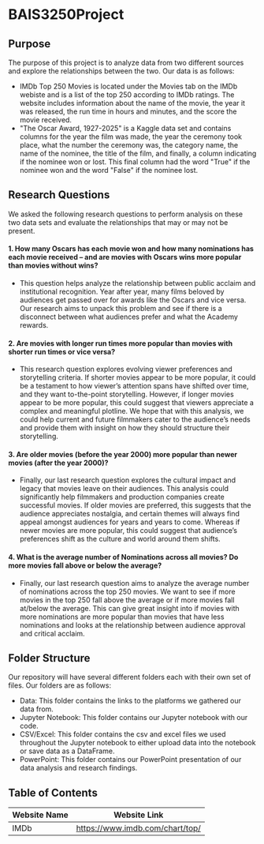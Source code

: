 # BAIS3250Project

## Purpose
The purpose of this project is to analyze data from two different sources and explore the relationships between the two. Our data is as follows:
- IMDb Top 250 Movies is located under the Movies tab on the IMDb webiste and is a list of the top 250 according to IMDb ratings. The website includes information about the name of the movie, the year it was released, the run time in hours and minutes, and the score the movie received.
- "The Oscar Award, 1927-2025" is a Kaggle data set and contains columns for the year the film was made, the year the ceremony took place, what the number the ceremony was, the category name, the name of the nominee, the title of the film, and finally, a column indicating if the nominee won or lost. This final column had the word "True" if the nominee won and the word "False" if the nominee lost.

## Research Questions
We asked the following research questions to perform analysis on these two data sets and evaluate the relationships that may or may not be present.

#### 1.	How many Oscars has each movie won and how many nominations has each movie received – and are movies with Oscars wins more popular than movies without wins?
- This question helps analyze the relationship between public acclaim and institutional recognition. Year after year, many films beloved by audiences get passed over for awards like the Oscars and vice versa. Our research aims to unpack this problem and see if there is a disconnect between what audiences prefer and what the Academy rewards.

#### 2.	Are movies with longer run times more popular than movies with shorter run times or vice versa?
- This research question explores evolving viewer preferences and storytelling criteria. If shorter movies appear to be more popular, it could be a testament to how viewer’s attention spans have shifted over time, and they want to-the-point storytelling. However, if longer movies appear to be more popular, this could suggest that viewers appreciate a complex and meaningful plotline. We hope that with this analysis, we could help current and future filmmakers cater to the audience’s needs and provide them with insight on how they should structure their storytelling.

#### 3.	Are older movies (before the year 2000) more popular than newer movies (after the year 2000)?
- Finally, our last research question explores the cultural impact and legacy that movies leave on their audiences. This analysis could significantly help filmmakers and production companies create successful movies. If older movies are preferred, this suggests that the audience appreciates nostalgia, and certain themes will always find appeal amongst audiences for years and years to come. Whereas if newer movies are more popular, this could suggest that audience’s preferences shift as the culture and world around them shifts.

#### 4.	What is the average number of Nominations across all movies? Do more movies fall above or below the average?
- Finally, our last research question aims to analyze the average number of nominations across the top 250 movies. We want to see if more movies in the top 250 fall above the average or if more movies fall at/below the average. This can give great insight into if movies with more nominations are more popular than movies that have less nominations and looks at the relationship between audience approval and critical acclaim.

## Folder Structure
Our repository will have several different folders each with their own set of files. Our folders are as follows:
- Data: This folder contains the links to the platforms we gathered our data from.
- Jupyter Notebook: This folder contains our Jupyter notebook with our code.
- CSV/Excel: This folder contains the csv and excel files we used throughout the Jupyter notebook to either upload data into the notebook or save data as a DataFrame.
- PowerPoint: This folder contains our PowerPoint presentation of our data analysis and research findings.

## Table of Contents
| Website Name | Website Link |
| ------ | ------ |
| IMDb | https://www.imdb.com/chart/top/ |
